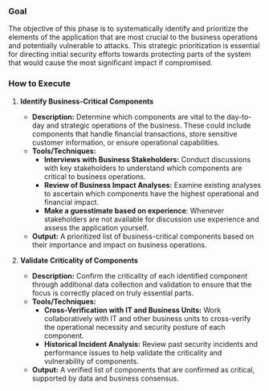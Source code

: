 ### Goal
The objective of this phase is to systematically identify and prioritize the elements of the application that are most crucial to the business operations and potentially vulnerable to attacks. This strategic prioritization is essential for directing initial security efforts towards protecting parts of the system that would cause the most significant impact if compromised.

### How to Execute

1. **Identify Business-Critical Components**
   - **Description:** Determine which components are vital to the day-to-day and strategic operations of the business. These could include components that handle financial transactions, store sensitive customer information, or ensure operational capabilities.
   - **Tools/Techniques:**
     - **Interviews with Business Stakeholders:** Conduct discussions with key stakeholders to understand which components are critical to business operations.
     - **Review of Business Impact Analyses:** Examine existing analyses to ascertain which components have the highest operational and financial impact.
     - **Make a guesstimate based on experience**: Whenever stakeholders are not available for discussion use experience and assess the application yourself.
   - **Output:** A prioritized list of business-critical components based on their importance and impact on business operations.

2. **Validate Criticality of Components**
   - **Description:** Confirm the criticality of each identified component through additional data collection and validation to ensure that the focus is correctly placed on truly essential parts.
   - **Tools/Techniques:**
     - **Cross-Verification with IT and Business Units:** Work collaboratively with IT and other business units to cross-verify the operational necessity and security posture of each component.
     - **Historical Incident Analysis:** Review past security incidents and performance issues to help validate the criticality and vulnerability of components.
   - **Output:** A verified list of components that are confirmed as critical, supported by data and business consensus.